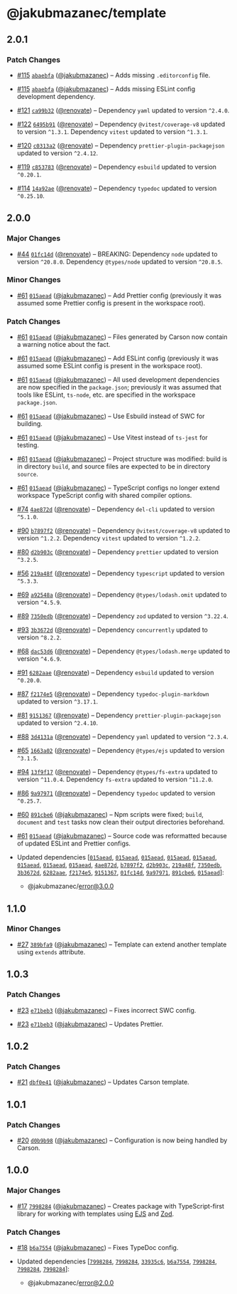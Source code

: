 # @jakubmazanec/template

## 2.0.1

### Patch Changes

- [#115](https://github.com/jakubmazanec/js-tools/pull/115) [`abaebfa`](https://github.com/jakubmazanec/js-tools/commit/abaebfa7bf38639f85ad0466387499669cf8e803) ([@jakubmazanec](https://github.com/jakubmazanec)) – Adds missing `.editorconfig` file.

- [#115](https://github.com/jakubmazanec/js-tools/pull/115) [`abaebfa`](https://github.com/jakubmazanec/js-tools/commit/abaebfa7bf38639f85ad0466387499669cf8e803) ([@jakubmazanec](https://github.com/jakubmazanec)) – Adds missing ESLint config development dependency.

- [#121](https://github.com/jakubmazanec/js-tools/pull/121) [`ca99b32`](https://github.com/jakubmazanec/js-tools/commit/ca99b322f7818d8f27acd740732447421316c375) ([@renovate](https://github.com/apps/renovate)) – Dependency `yaml` updated to version `^2.4.0`.

- [#122](https://github.com/jakubmazanec/js-tools/pull/122) [`6495b91`](https://github.com/jakubmazanec/js-tools/commit/6495b91cdb5bb40f4daadd53658009bca8576be8) ([@renovate](https://github.com/apps/renovate)) – Dependency `@vitest/coverage-v8` updated to version `^1.3.1`. Dependency `vitest` updated to version `^1.3.1`.

- [#120](https://github.com/jakubmazanec/js-tools/pull/120) [`c0313a2`](https://github.com/jakubmazanec/js-tools/commit/c0313a201053b456a2cef6e13441c03e40e2f8ae) ([@renovate](https://github.com/apps/renovate)) – Dependency `prettier-plugin-packagejson` updated to version `^2.4.12`.

- [#119](https://github.com/jakubmazanec/js-tools/pull/119) [`c853783`](https://github.com/jakubmazanec/js-tools/commit/c853783261283025a6ae94f06552fe6b471f180d) ([@renovate](https://github.com/apps/renovate)) – Dependency `esbuild` updated to version `^0.20.1`.

- [#114](https://github.com/jakubmazanec/js-tools/pull/114) [`14a92ae`](https://github.com/jakubmazanec/js-tools/commit/14a92ae46c377e47c314d2ffae935255223571ab) ([@renovate](https://github.com/apps/renovate)) – Dependency `typedoc` updated to version `^0.25.10`.

## 2.0.0

### Major Changes

- [#44](https://github.com/jakubmazanec/js-tools/pull/44) [`01fc14d`](https://github.com/jakubmazanec/js-tools/commit/01fc14de26bcca31e45c8a98aad8edd042575775) ([@renovate](https://github.com/apps/renovate)) – BREAKING: Dependency `node` updated to version `^20.8.0`. Dependency `@types/node` updated to
  version `^20.8.5`.

### Minor Changes

- [#61](https://github.com/jakubmazanec/js-tools/pull/61) [`015aead`](https://github.com/jakubmazanec/js-tools/commit/015aead928cf2aecf5bdf1380566961f895abb1c) ([@jakubmazanec](https://github.com/jakubmazanec)) – Add Prettier config (previously it was assumed some Prettier config is present in the workspace
  root).

### Patch Changes

- [#61](https://github.com/jakubmazanec/js-tools/pull/61) [`015aead`](https://github.com/jakubmazanec/js-tools/commit/015aead928cf2aecf5bdf1380566961f895abb1c) ([@jakubmazanec](https://github.com/jakubmazanec)) – Files generated by Carson now contain a warning notice about the fact.

- [#61](https://github.com/jakubmazanec/js-tools/pull/61) [`015aead`](https://github.com/jakubmazanec/js-tools/commit/015aead928cf2aecf5bdf1380566961f895abb1c) ([@jakubmazanec](https://github.com/jakubmazanec)) – Add ESLint config (previously it was assumed some ESLint config is present in the workspace root).

- [#61](https://github.com/jakubmazanec/js-tools/pull/61) [`015aead`](https://github.com/jakubmazanec/js-tools/commit/015aead928cf2aecf5bdf1380566961f895abb1c) ([@jakubmazanec](https://github.com/jakubmazanec)) – All used development dependencies are now specified in the `package.json`; previously it was assumed
  that tools like ESLint, `ts-node`, etc. are specified in the workspace `package.json`.

- [#61](https://github.com/jakubmazanec/js-tools/pull/61) [`015aead`](https://github.com/jakubmazanec/js-tools/commit/015aead928cf2aecf5bdf1380566961f895abb1c) ([@jakubmazanec](https://github.com/jakubmazanec)) – Use Esbuild instead of SWC for building.

- [#61](https://github.com/jakubmazanec/js-tools/pull/61) [`015aead`](https://github.com/jakubmazanec/js-tools/commit/015aead928cf2aecf5bdf1380566961f895abb1c) ([@jakubmazanec](https://github.com/jakubmazanec)) – Use Vitest instead of `ts-jest` for testing.

- [#61](https://github.com/jakubmazanec/js-tools/pull/61) [`015aead`](https://github.com/jakubmazanec/js-tools/commit/015aead928cf2aecf5bdf1380566961f895abb1c) ([@jakubmazanec](https://github.com/jakubmazanec)) – Project structure was modified: build is in directory `build`, and source files are expected to be
  in directory `source`.

- [#61](https://github.com/jakubmazanec/js-tools/pull/61) [`015aead`](https://github.com/jakubmazanec/js-tools/commit/015aead928cf2aecf5bdf1380566961f895abb1c) ([@jakubmazanec](https://github.com/jakubmazanec)) – TypeScript configs no longer extend workspace TypeScript config with shared compiler options.

- [#74](https://github.com/jakubmazanec/js-tools/pull/74) [`4ae872d`](https://github.com/jakubmazanec/js-tools/commit/4ae872dc8a9e60f0a5ea74c6fdc98491697f65af) ([@renovate](https://github.com/apps/renovate)) – Dependency `del-cli` updated to version `^5.1.0`.

- [#90](https://github.com/jakubmazanec/js-tools/pull/90) [`b7897f2`](https://github.com/jakubmazanec/js-tools/commit/b7897f2f821a6b329f7fcb600ed18f62d918c8cf) ([@renovate](https://github.com/apps/renovate)) – Dependency `@vitest/coverage-v8` updated to version `^1.2.2`. Dependency `vitest` updated to version `^1.2.2`.

- [#80](https://github.com/jakubmazanec/js-tools/pull/80) [`d2b903c`](https://github.com/jakubmazanec/js-tools/commit/d2b903c7ac3c35829b3fc8f329e0569a88939a9a) ([@renovate](https://github.com/apps/renovate)) – Dependency `prettier` updated to version `^3.2.5`.

- [#56](https://github.com/jakubmazanec/js-tools/pull/56) [`219a48f`](https://github.com/jakubmazanec/js-tools/commit/219a48f738e4d58f95fbbb53e66eb3d65458f29d) ([@renovate](https://github.com/apps/renovate)) – Dependency `typescript` updated to version `^5.3.3`.

- [#69](https://github.com/jakubmazanec/js-tools/pull/69) [`a92548a`](https://github.com/jakubmazanec/js-tools/commit/a92548a8801937a4a868a3da7356ddeffdf51217) ([@renovate](https://github.com/apps/renovate)) – Dependency `@types/lodash.omit` updated to version `^4.5.9`.

- [#89](https://github.com/jakubmazanec/js-tools/pull/89) [`7350edb`](https://github.com/jakubmazanec/js-tools/commit/7350edb295ca7686ce365b0ef4947ba7bfed8f74) ([@renovate](https://github.com/apps/renovate)) – Dependency `zod` updated to version `^3.22.4`.

- [#93](https://github.com/jakubmazanec/js-tools/pull/93) [`3b3672d`](https://github.com/jakubmazanec/js-tools/commit/3b3672d2bd1c28329cc3e5a38eed80ba9dde215f) ([@renovate](https://github.com/apps/renovate)) – Dependency `concurrently` updated to version `^8.2.2`.

- [#68](https://github.com/jakubmazanec/js-tools/pull/68) [`dac53d6`](https://github.com/jakubmazanec/js-tools/commit/dac53d6a226fdf21f2fd1788b21e7cf5b24e8269) ([@renovate](https://github.com/apps/renovate)) – Dependency `@types/lodash.merge` updated to version `^4.6.9`.

- [#91](https://github.com/jakubmazanec/js-tools/pull/91) [`6282aae`](https://github.com/jakubmazanec/js-tools/commit/6282aae60186472c75b77cbe6e9c50f8d5f128f7) ([@renovate](https://github.com/apps/renovate)) – Dependency `esbuild` updated to version `^0.20.0`.

- [#87](https://github.com/jakubmazanec/js-tools/pull/87) [`f2174e5`](https://github.com/jakubmazanec/js-tools/commit/f2174e50534f27088616f2533e5e3b8309e9d9c8) ([@renovate](https://github.com/apps/renovate)) – Dependency `typedoc-plugin-markdown` updated to version `^3.17.1`.

- [#81](https://github.com/jakubmazanec/js-tools/pull/81) [`9151367`](https://github.com/jakubmazanec/js-tools/commit/91513674bac7bb66c69c7b37a8f48604935acf5b) ([@renovate](https://github.com/apps/renovate)) – Dependency `prettier-plugin-packagejson` updated to version `^2.4.10`.

- [#88](https://github.com/jakubmazanec/js-tools/pull/88) [`3d4131a`](https://github.com/jakubmazanec/js-tools/commit/3d4131ac735385083294cd267c7826f4a509ac49) ([@renovate](https://github.com/apps/renovate)) – Dependency `yaml` updated to version `^2.3.4`.

- [#65](https://github.com/jakubmazanec/js-tools/pull/65) [`1663a02`](https://github.com/jakubmazanec/js-tools/commit/1663a025ef96c853ffb36bf286e2397ae3d75829) ([@renovate](https://github.com/apps/renovate)) – Dependency `@types/ejs` updated to version `^3.1.5`.

- [#94](https://github.com/jakubmazanec/js-tools/pull/94) [`13f9f17`](https://github.com/jakubmazanec/js-tools/commit/13f9f170e6c5a849919115ef206c487c60e26e40) ([@renovate](https://github.com/apps/renovate)) – Dependency `@types/fs-extra` updated to version `^11.0.4`. Dependency `fs-extra` updated to version `^11.2.0`.

- [#86](https://github.com/jakubmazanec/js-tools/pull/86) [`9a97971`](https://github.com/jakubmazanec/js-tools/commit/9a97971f6e6fc7f245f33df3eef8feacd06cd9c0) ([@renovate](https://github.com/apps/renovate)) – Dependency `typedoc` updated to version `^0.25.7`.

- [#60](https://github.com/jakubmazanec/js-tools/pull/60) [`891cbe6`](https://github.com/jakubmazanec/js-tools/commit/891cbe6073aa9c0a40dc54e2cd2687fb9b20ac64) ([@jakubmazanec](https://github.com/jakubmazanec)) – Npm scripts were fixed; `build`, `document` and `test` tasks now clean their output directories
  beforehand.

- [#61](https://github.com/jakubmazanec/js-tools/pull/61) [`015aead`](https://github.com/jakubmazanec/js-tools/commit/015aead928cf2aecf5bdf1380566961f895abb1c) ([@jakubmazanec](https://github.com/jakubmazanec)) – Source code was reformatted because of updated ESLint and Prettier configs.

- Updated dependencies [[`015aead`](https://github.com/jakubmazanec/js-tools/commit/015aead928cf2aecf5bdf1380566961f895abb1c), [`015aead`](https://github.com/jakubmazanec/js-tools/commit/015aead928cf2aecf5bdf1380566961f895abb1c), [`015aead`](https://github.com/jakubmazanec/js-tools/commit/015aead928cf2aecf5bdf1380566961f895abb1c), [`015aead`](https://github.com/jakubmazanec/js-tools/commit/015aead928cf2aecf5bdf1380566961f895abb1c), [`015aead`](https://github.com/jakubmazanec/js-tools/commit/015aead928cf2aecf5bdf1380566961f895abb1c), [`015aead`](https://github.com/jakubmazanec/js-tools/commit/015aead928cf2aecf5bdf1380566961f895abb1c), [`015aead`](https://github.com/jakubmazanec/js-tools/commit/015aead928cf2aecf5bdf1380566961f895abb1c), [`015aead`](https://github.com/jakubmazanec/js-tools/commit/015aead928cf2aecf5bdf1380566961f895abb1c), [`4ae872d`](https://github.com/jakubmazanec/js-tools/commit/4ae872dc8a9e60f0a5ea74c6fdc98491697f65af), [`b7897f2`](https://github.com/jakubmazanec/js-tools/commit/b7897f2f821a6b329f7fcb600ed18f62d918c8cf), [`d2b903c`](https://github.com/jakubmazanec/js-tools/commit/d2b903c7ac3c35829b3fc8f329e0569a88939a9a), [`219a48f`](https://github.com/jakubmazanec/js-tools/commit/219a48f738e4d58f95fbbb53e66eb3d65458f29d), [`7350edb`](https://github.com/jakubmazanec/js-tools/commit/7350edb295ca7686ce365b0ef4947ba7bfed8f74), [`3b3672d`](https://github.com/jakubmazanec/js-tools/commit/3b3672d2bd1c28329cc3e5a38eed80ba9dde215f), [`6282aae`](https://github.com/jakubmazanec/js-tools/commit/6282aae60186472c75b77cbe6e9c50f8d5f128f7), [`f2174e5`](https://github.com/jakubmazanec/js-tools/commit/f2174e50534f27088616f2533e5e3b8309e9d9c8), [`9151367`](https://github.com/jakubmazanec/js-tools/commit/91513674bac7bb66c69c7b37a8f48604935acf5b), [`01fc14d`](https://github.com/jakubmazanec/js-tools/commit/01fc14de26bcca31e45c8a98aad8edd042575775), [`9a97971`](https://github.com/jakubmazanec/js-tools/commit/9a97971f6e6fc7f245f33df3eef8feacd06cd9c0), [`891cbe6`](https://github.com/jakubmazanec/js-tools/commit/891cbe6073aa9c0a40dc54e2cd2687fb9b20ac64), [`015aead`](https://github.com/jakubmazanec/js-tools/commit/015aead928cf2aecf5bdf1380566961f895abb1c)]:
  - @jakubmazanec/error@3.0.0

## 1.1.0

### Minor Changes

- [#27](https://github.com/jakubmazanec/js-tools/pull/27)
  [`389bfa9`](https://github.com/jakubmazanec/js-tools/commit/389bfa92d74d081d1b8265d709bee16c4dda3b4d)
  ([@jakubmazanec](https://github.com/jakubmazanec)) – Template can extend another template using
  `extends` attribute.

## 1.0.3

### Patch Changes

- [#23](https://github.com/jakubmazanec/js-tools/pull/23)
  [`e71beb3`](https://github.com/jakubmazanec/js-tools/commit/e71beb333f6dddcdedbe3b284c8aeaed0d1d0f66)
  ([@jakubmazanec](https://github.com/jakubmazanec)) – Fixes incorrect SWC config.

- [#23](https://github.com/jakubmazanec/js-tools/pull/23)
  [`e71beb3`](https://github.com/jakubmazanec/js-tools/commit/e71beb333f6dddcdedbe3b284c8aeaed0d1d0f66)
  ([@jakubmazanec](https://github.com/jakubmazanec)) – Updates Prettier.

## 1.0.2

### Patch Changes

- [#21](https://github.com/jakubmazanec/js-tools/pull/21)
  [`dbf0e41`](https://github.com/jakubmazanec/js-tools/commit/dbf0e4108dc43d9ec212c1f4ddea38b2e6d916d4)
  ([@jakubmazanec](https://github.com/jakubmazanec)) – Updates Carson template.

## 1.0.1

### Patch Changes

- [#20](https://github.com/jakubmazanec/js-tools/pull/20)
  [`d0b9b98`](https://github.com/jakubmazanec/js-tools/commit/d0b9b9880a28e795afce26e68597e5b3d5caafd6)
  ([@jakubmazanec](https://github.com/jakubmazanec)) – Configuration is now being handled by Carson.

## 1.0.0

### Major Changes

- [#17](https://github.com/jakubmazanec/js-tools/pull/17)
  [`7998284`](https://github.com/jakubmazanec/js-tools/commit/7998284e8f736dec85db028cf1a130c244e315b5)
  ([@jakubmazanec](https://github.com/jakubmazanec)) – Creates package with TypeScript-first library
  for working with templates using [EJS](https://github.com/mde/ejs) and
  [Zod](https://github.com/colinhacks/zod).

### Patch Changes

- [#18](https://github.com/jakubmazanec/js-tools/pull/18)
  [`b6a7554`](https://github.com/jakubmazanec/js-tools/commit/b6a75542dcec72c667ab7a0ae5354135fdf111b1)
  ([@jakubmazanec](https://github.com/jakubmazanec)) – Fixes TypeDoc config.

- Updated dependencies
  [[`7998284`](https://github.com/jakubmazanec/js-tools/commit/7998284e8f736dec85db028cf1a130c244e315b5),
  [`7998284`](https://github.com/jakubmazanec/js-tools/commit/7998284e8f736dec85db028cf1a130c244e315b5),
  [`33935c6`](https://github.com/jakubmazanec/js-tools/commit/33935c689d4d98bc6a8e633a94457b56bcaa356a),
  [`b6a7554`](https://github.com/jakubmazanec/js-tools/commit/b6a75542dcec72c667ab7a0ae5354135fdf111b1),
  [`7998284`](https://github.com/jakubmazanec/js-tools/commit/7998284e8f736dec85db028cf1a130c244e315b5),
  [`7998284`](https://github.com/jakubmazanec/js-tools/commit/7998284e8f736dec85db028cf1a130c244e315b5),
  [`7998284`](https://github.com/jakubmazanec/js-tools/commit/7998284e8f736dec85db028cf1a130c244e315b5)]:
  - @jakubmazanec/error@2.0.0
